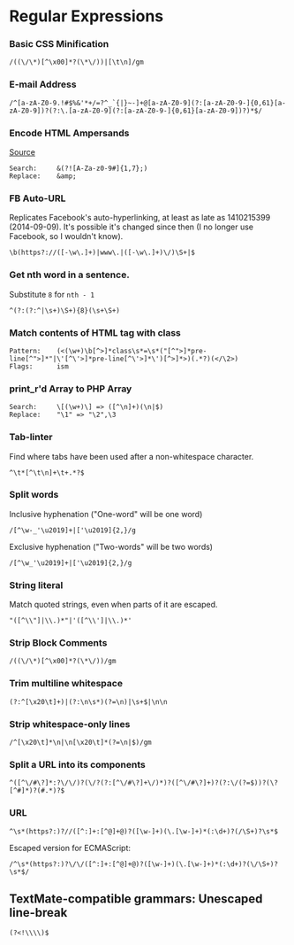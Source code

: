 Regular Expressions
===================



### Basic CSS Minification

    /((\/\*)[^\x00]*?(\*\/))|[\t\n]/gm


### E-mail Address

    /^[a-zA-Z0-9.!#$%&'*+/=?^_`{|}~-]+@[a-zA-Z0-9](?:[a-zA-Z0-9-]{0,61}[a-zA-Z0-9])?(?:\.[a-zA-Z0-9](?:[a-zA-Z0-9-]{0,61}[a-zA-Z0-9])?)*$/


### Encode HTML Ampersands
[Source](http://www.php.net/manual/en/function.htmlspecialchars.php#96159)

    Search:     &(?![A-Za-z0-9#]{1,7};)
    Replace:    &amp;


### FB Auto-URL
Replicates Facebook's auto-hyperlinking, at least as late as 1410215399 (2014-09-09).
It's possible it's changed since then (I no longer use Facebook, so I wouldn't know).

    \b(https?://([-\w\.]+)|www\.|([-\w\.]+)\/)\S+|$


### Get nth word in a sentence.
Substitute `8` for `nth - 1`

    ^(?:(?:^|\s+)\S+){8}(\s+\S+)


### Match contents of HTML tag with class

    Pattern:    (<(\w+)\b[^>]*class\s*=\s*("[^">]*pre-line[^">]*"|\'[^\'>]*pre-line[^\'>]*\')[^>]*>)(.*?)(</\2>)
    Flags:      ism


### print_r'd Array to PHP Array

    Search:     \[(\w+)\] => ([^\n]+)(\n|$)
    Replace:    "\1" => "\2",\3


### Tab-linter
Find where tabs have been used after a non-whitespace character.

    ^\t*[^\t\n]+\t+.*?$


### Split words

Inclusive hyphenation ("One-word" will be one word)

    /[^\w-_'\u2019]+|['\u2019]{2,}/g

Exclusive hyphenation ("Two-words" will be two words)

    /[^\w_'\u2019]+|['\u2019]{2,}/g


### String literal
Match quoted strings, even when parts of it are escaped.

    "([^\\"]|\\.)*"|'([^\\']|\\.)*'


### Strip Block Comments

    /((\/\*)[^\x00]*?(\*\/))/gm


### Trim multiline whitespace

    (?:^[\x20\t]+)|(?:\n\s*)(?=\n)|\s+$|\n\n


### Strip whitespace-only lines

    /^[\x20\t]*\n|\n[\x20\t]*(?=\n|$)/gm


### Split a URL into its components

    ^([^\/#\?]*:?\/\/)?(\/?(?:[^\/#\?]+\/)*)?([^\/#\?]+)?(?:\/(?=$))?(\?[^#]*)?(#.*)?$


### URL

    ^\s*(https?:)?//([^:]+:[^@]+@)?([\w-]+)(\.[\w-]+)*(:\d+)?(/\S+)?\s*$

Escaped version for ECMAScript:

    /^\s*(https?:)?\/\/([^:]+:[^@]+@)?([\w-]+)(\.[\w-]+)*(:\d+)?(\/\S+)?\s*$/


## TextMate-compatible grammars: Unescaped line-break

    (?<!\\\\)$
